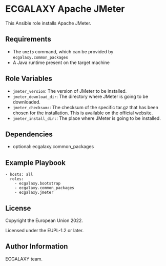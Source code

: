 ECGALAXY Apache JMeter
======================

This Ansible role installs Apache JMeter.

Requirements
------------

- The `unzip` command, which can be provided by `ecgalaxy.common_packages`
- A Java runtime present on the target machine

Role Variables
--------------

- `jmeter_version`: The version of JMeter to be installed.
- `jmeter_download_dir`: The directory where JMeter is going to be downloaded.
- `jmeter_checksum:`: The checksum of the specific tar.gz that has been chosen for the installation. This is available on the official website.
- `jmeter_install_dir:`: The place where JMeter is going to be installed.

Dependencies
------------

- optional: ecgalaxy.common_packages

Example Playbook
----------------

    - hosts: all
      roles:
        - ecgalaxy.bootstrap
        - ecgalaxy.common_packages
        - ecgalaxy.jmeter

License
-------

Copyright the European Union 2022.

Licensed under the EUPL-1.2 or later.

Author Information
------------------

ECGALAXY team.
